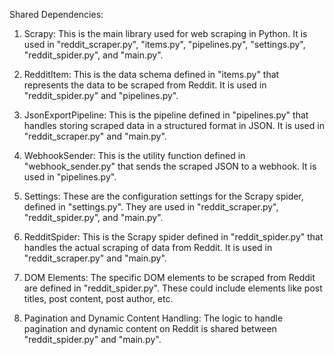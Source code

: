 Shared Dependencies:

1. Scrapy: This is the main library used for web scraping in Python. It is used in "reddit_scraper.py", "items.py", "pipelines.py", "settings.py", "reddit_spider.py", and "main.py".

2. RedditItem: This is the data schema defined in "items.py" that represents the data to be scraped from Reddit. It is used in "reddit_spider.py" and "pipelines.py".

3. JsonExportPipeline: This is the pipeline defined in "pipelines.py" that handles storing scraped data in a structured format in JSON. It is used in "reddit_scraper.py" and "main.py".

4. WebhookSender: This is the utility function defined in "webhook_sender.py" that sends the scraped JSON to a webhook. It is used in "pipelines.py".

5. Settings: These are the configuration settings for the Scrapy spider, defined in "settings.py". They are used in "reddit_scraper.py", "reddit_spider.py", and "main.py".

6. RedditSpider: This is the Scrapy spider defined in "reddit_spider.py" that handles the actual scraping of data from Reddit. It is used in "reddit_scraper.py" and "main.py".

7. DOM Elements: The specific DOM elements to be scraped from Reddit are defined in "reddit_spider.py". These could include elements like post titles, post content, post author, etc.

8. Pagination and Dynamic Content Handling: The logic to handle pagination and dynamic content on Reddit is shared between "reddit_spider.py" and "main.py".